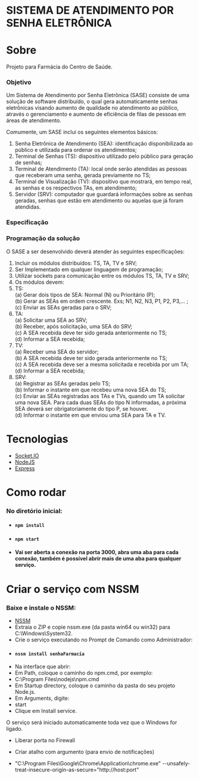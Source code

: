 # SISTEMA DE ATENDIMENTO POR SENHA ELETRÔNICA

# Sobre

<p> 
  Projeto para Farmácia do Centro de Saúde.
</p>

### Objetivo

<p>
  Um Sistema de Atendimento por Senha Eletrônica (SASE) consiste de uma solução de
  software distribuído, o qual gera automaticamente senhas eletrônicas visando aumento de
  qualidade no atendimento ao público, através o gerenciamento e aumento de eficiência de
  filas de pessoas em áreas de atendimento.

Comumente, um SASE inclui os seguintes elementos básicos:

1. Senha Eletrônica de Atendimento (SEA): identificação disponibilizada ao
   público e utilizada para ordenar os atendimentos;
2. Terminal de Senhas (TS): dispositivo utilizado pelo público para geração de
   senhas;
3. Terminal de Atendimento (TA): local onde serão atendidas as pessoas que
   receberam uma senha, gerada previamente no TS;
4. Terminal de Visualização (TV): dispositivo que mostrará, em tempo real, as
   senhas e os respectivos TAs, em atendimento;
5. Servidor (SRV): computador que guardará informações sobre as senhas geradas,
senhas que estão em atendimento ou aquelas que já foram atendidas.
</p>

### Especificação

### Programação da solução

<p>O SASE a ser desenvolvido deverá atender às seguintes especificações:</p>

1. Incluir os módulos distribuídos: TS, TA, TV e SRV;
2. Ser Implementado em qualquer linguagem de programação;
3. Utilizar sockets para comunicação entre os módulos TS, TA, TV e SRV;
4. Os módulos devem:
5. TS: </br>(a) Gerar dois tipos de SEA: Normal (N) ou Prioritário (P); </br>
   (b) Gerar as SEAs em ordem crescente. Exs; N1, N2, N3, P1, P2, P3,... ;
   </br>(c) Enviar as SEAs geradas para o SRV;
6. TA:</br> (a) Solicitar uma SEA ao SRV; </br>(b) Receber, após solicitação,
   uma SEA do SRV;</br> (c) A SEA recebida deve ter sido gerada anteriormente no
   TS;</br> (d) Informar a SEA recebida;
7. TV:</br> (a) Receber uma SEA do servidor;</br> (b) A SEA recebida deve ter
   sido gerada anteriormente no TS; </br>(c) A SEA recebida deve ser a mesma
   solicitada e recebida por um TA;</br> (d) Informar a SEA recebida;
8. SRV:</br> (a) Registrar as SEAs geradas pelo TS; </br>(b) Informar o instante
   em que recebeu uma nova SEA do TS;</br> (c) Enviar as SEAs registradas aos
   TAs e TVs, quando um TA solicitar uma nova SEA. Para cada duas SEAs do tipo N
   informadas, a próxima SEA deverá ser obrigatoriamente do tipo P, se houver.
   </br> (d) Informar o instante em que enviou uma SEA para TA e TV.

# Tecnologias

- [Socket.IO](https://socket.io/)
- [NodeJS](https://nodejs.org/en/)
- [Express](https://expressjs.com/pt-br/)

# Como rodar

### No diretório inicial:

- #### `npm install`
- #### `npm start`

- #### Vai ser aberta a conexão na porta 3000, abra uma aba para cada conexão, também é possível abrir mais de uma aba para qualquer serviço.

<!-- I'll improve the queue logic to respect the overall insertion order between normal and priority queues, while still maintaining the "2 normal, then 1 priority" rule. This way, priority tickets won't be skipped in favor of newer normal tickets.
Improved Queue System with Insertion Order TrackingClick to open codeTap to open
I've significantly improved the queue system to respect both the "2 normal, then 1 priority" rule AND the overall insertion order. Here are the key changes:

Enhanced Ticket Structure: Each ticket now includes:

id: The visible ticket number (like "N1" or "P5")
sequence: A global insertion sequence number
type: Either "N" or "P"


Global Sequence Counter: Added a globalSequence variable that increments whenever any ticket is generated, tracking the exact order of ticket creation across both queues.
Improved Selection Logic: The getNextTicket() function now:

Handles empty queue cases gracefully
Enforces the "2 normal, then 1 priority" rule
When this rule doesn't force a selection, picks the oldest ticket based on sequence number
Properly updates the normalCount counter


Frontend Compatibility: Modified the sendQueueStatus() function to extract just the ticket IDs before sending to the frontend, maintaining compatibility with the existing UI.
Backup Updates: Added the new globalSequence variable to the backup system to ensure proper restoration after server restarts.

This solution ensures that:

Priority tickets won't be unfairly skipped in favor of newer normal tickets
The system still follows the "2 normal, then 1 priority" rule when possible
The overall insertion order is respected when there's no rule-based reason to choose one queue over the other -->
# Criar o serviço com NSSM

### Baixe e instale o NSSM:

- [NSSM](https://nssm.cc/download)
- Extraia o ZIP e copie nssm.exe (da pasta win64 ou win32) para C:\Windows\System32.
- Crie o serviço executando no Prompt de Comando como Administrador:
- #### `nssm install senhaFarmacia`
- Na interface que abrir:
- Em Path, coloque o caminho do npm.cmd, por exemplo:
- C:\Program Files\nodejs\npm.cmd
- Em Startup directory, coloque o caminho da pasta do seu projeto Node.js.
- Em Arguments, digite:
- start
- Clique em Install service.

O serviço será iniciado automaticamente toda vez que o Windows for ligado.

- Liberar porta no Firewall

- Criar atalho com argumento (para envio de notificações)
- "C:\Program Files\Google\Chrome\Application\chrome.exe" --unsafely-treat-insecure-origin-as-secure="http://host:port"
